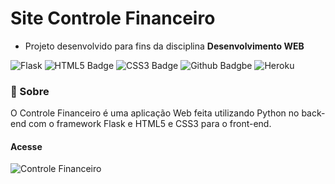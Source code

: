 # Site Controle Financeiro
  * Projeto desenvolvido para fins da disciplina <b>Desenvolvimento WEB</b>

![Flask](https://img.shields.io/badge/Flask-343434?style=for-the-badge&logo=flask&logoColor=white) ![HTML5 Badge](https://img.shields.io/badge/HTML5-E34F26?style=for-the-badge&logo=html5&logoColor=white) ![CSS3 Badge](https://img.shields.io/badge/CSS3-1572B6?style=for-the-badge&logo=css3&logoColor=white) ![Github Badgbe](https://img.shields.io/badge/GitHub-100000?style=for-the-badge&logo=github&logoColor=white) ![Heroku](https://img.shields.io/badge/Heroku-430098?style=for-the-badge&logo=heroku&logoColor=white)

### 🚀 Sobre

O Controle Financeiro é uma aplicação Web feita utilizando Python no back-end com o framework Flask e HTML5 e CSS3 para o front-end.

#### Acesse
 ![Controle Financeiro](http://controlefinanceirobr.herokuapp.com/)
